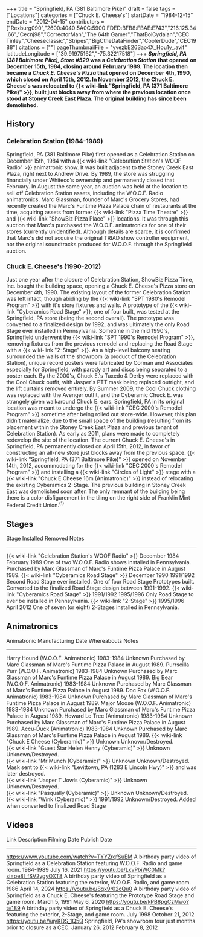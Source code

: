 +++
title = "Springfield, PA (381 Baltimore Pike)"
draft = false
tags = ["Locations"]
categories = ["Chuck E. Cheese's"]
startDate = "1984-12-15"
endDate = "2012-04-15"
contributors = ["Rexburg090","2600:4040:5A0C:5900:FDED:BFB8:FBAE:E743","216.125.34.66","Cecnj98","CorrectorMan","The 64th Gamer","ThatBoiCydalan","CEC Tinley","Cheeseclassic","Stripes","BigCtheDataFinder","CoolerDude","CEC1988"]
citations = [""]
pageThumbnailFile = "yvezbE26Sao4X_Hou1y_.avif"
latitudeLongitude = ["39.91975162","-75.32217518"]
+++
***Springfield, PA (381 Baltimore Pike), Store #529* was a *Celebration Station* that opened on December 15th, 1984, closing around February 1989. The location then became a *Chuck E. Cheese's Pizza* that opened on December 4th, 1990, which closed on April 15th, 2012. In November 2012, the Chuck E. Cheese's was relocated to {{< wiki-link "Springfield, PA (371 Baltimore Pike)" >}}, built just blocks away from where the previous location once stood at Stoney Creek East Plaza. The original building has since been demolished.**

## History

### Celebration Station (1984-1989)

Springfield, PA (381 Baltimore Pike) first opened as a Celebration Station on December 15th, 1984 with a {{< wiki-link "Celebration Station's WOOF Radio" >}} animatronic show. It was built adjacent to the Stoney Creek East Plaza, right next to Andrew Drive. By 1989, the store was struggling financially under Whiteco's ownership and permanently closed that February. In August the same year, an auction was held at the location to sell off Celebration Station assets, including the W.O.O.F. Radio animatronics. Marc Glassman, founder of Marc's Grocery Stores, had recently created the Marc's Funtime Pizza Palace chain of restaurants at the time, acquiring assets from former {{< wiki-link "Pizza Time Theatre" >}} and {{< wiki-link "ShowBiz Pizza Place" >}} locations. It was through this auction that Marc's purchased the W.O.O.F. animatronics for one of their stores (currently unidentified). Although details are scarce, it is confirmed that Marc's did not acquire the original TRIAD show controller equipment, nor the original soundtracks produced for W.O.O.F. through the Springfield auction.

### Chuck E. Cheese's (1990-2012)

Just one year after the closure of Celebration Station, ShowBiz Pizza Time, Inc. bought the building space, opening a Chuck E. Cheese's Pizza store on December 4th, 1990. The existing layout of the former Celebration Station was left intact, though abiding by the {{< wiki-link "SPT 1980's Remodel Program" >}} with it's store fixtures and walls. A prototype of the {{< wiki-link "Cyberamics Road Stage" >}}, one of four built, was tested at the Springfield, PA store (being the second overall). The prototype was converted to a finalized design by 1992, and was ultimately the only Road Stage ever installed in Pennsylvania.
Sometime in the mid 1990's, Springfield underwent the {{< wiki-link "SPT 1990's Remodel Program" >}}, removing fixtures from the previous remodel and replacing the Road Stage with a {{< wiki-link "2-Stage" >}}. As a high-level balcony seating surrounded the walls of the showroom (a product of the Celebration Station), unique record posters were fabricated by Corman and Associates especially for Springfield, with parody art and discs being separated to a poster each. By the 2000's, Chuck E.'s Tuxedo & Derby were replaced with the Cool Chuck outfit, with Jasper's PTT mask being replaced outright, and the lift curtains removed entirely. By Summer 2009, the Cool Chuck clothing was replaced with the Avenger outfit, and the Cyberamic Chuck E. was strangely given walkaround Chuck E. ears.
Springfield, PA in its original location was meant to undergo the {{< wiki-link "CEC 2000's Remodel Program" >}} sometime after being rolled out store-wide. However, this plan didn't materialize, due to the small space of the building (resulting from its placement within the Stoney Creek East Plaza and previous tenant of Celebration Station). As early as 2011, plans were made to completely redevelop the site of the location. The current Chuck E. Cheese's in Springfield, PA permanently closed on April 15th, 2012, in favor of constructing an all-new store just blocks away from the previous space. {{< wiki-link "Springfield, PA (371 Baltimore Pike)" >}} opened on November 14th, 2012, accommodating for the {{< wiki-link "CEC 2000's Remodel Program" >}} and installing a {{< wiki-link "Circles of Light" >}} stage with a {{< wiki-link "Chuck E Cheese 16m (Animatronic)" >}} instead of relocating the existing Cyberamics 2-Stage. The previous building in Stoney Creek East was demolished soon after. The only remnant of the building being there is a color disfigurement in the tiling on the right side of Franklin Mint Federal Credit Union.<sup>(1)</sup>

## Stages

  Stage                                                       Installed       Removed         Notes
  ----------------------------------------------------------- --------------- --------------- --------------------------------------------------------------------------------------------------------------------------------------------
  {{< wiki-link "Celebration Station's WOOF Radio" >}}   December 1984   February 1989   One of two W.O.O.F. Radio shows installed in Pennsylvania. Purchased by Marc Glassman of Marc's Funtime Pizza Palace in August 1989.
  {{< wiki-link "Cyberamics Road Stage" >}}               December 1990   1991/1992       Second Road Stage ever installed. One of four Road Stage Prototypes built. Converted to the finalized Road Stage design between 1991-1992.
  {{< wiki-link "Cyberamics Road Stage" >}}               1991/1992       1995/1996       Only Road Stage to ever be installed in Pennsylvania.
  {{< wiki-link "2-Stage" >}}                             1995/1996       April 2012      One of seven (or eight) 2-Stages installed in Pennsylvania.

## Animatronics

  Animatronic                                                  Manufacturing Date   Whereabouts                                                                                                           Notes
  ------------------------------------------------------------ -------------------- --------------------------------------------------------------------------------------------------------------------- ----------------------------------------------------------------------------
  Harry Hound (W.O.O.F. Animatronic)                           1983-1984            Unknown                                                                                                               Purchased by Marc Glassman of Marc's Funtime Pizza Palace in August 1989.
  Purrscilla Purr (W.O.O.F. Animatronic)                       1983-1984            Unknown                                                                                                               Purchased by Marc Glassman of Marc's Funtime Pizza Palace in August 1989.
  Big Bear (W.O.O.F. Animatronic)                              1983-1984            Unknown                                                                                                               Purchased by Marc Glassman of Marc's Funtime Pizza Palace in August 1989.
  Doc Fox (W.O.O.F. Animatronic)                               1983-1984            Unknown                                                                                                               Purchased by Marc Glassman of Marc's Funtime Pizza Palace in August 1989.
  Major Moose (W.O.O.F. Animatronic)                           1983-1984            Unknown                                                                                                               Purchased by Marc Glassman of Marc's Funtime Pizza Palace in August 1989.
  Howard Le Trec (Animatronic)                                 1983-1984            Unknown                                                                                                               Purchased by Marc Glassman of Marc's Funtime Pizza Palace in August 1989.
  Accu-Duck (Animatronic)                                      1983-1984            Unknown                                                                                                               Purchased by Marc Glassman of Marc's Funtime Pizza Palace in August 1989.
  {{< wiki-link "Chuck E Cheese (Cyberamic)" >}}           Unknown              Unknown/Destroyed.                                                                                                    
  {{< wiki-link "Guest Star Helen Henny (Cyberamic)" >}}   Unknown              Unknown/Destroyed.                                                                                                    
  {{< wiki-link "Mr Munch (Cyberamic)" >}}                 Unknown              Unknown/Destroyed. Mask sent to {{< wiki-link "Levittown, PA (1283 E Lincoln Hwy)" >}} and was later destroyed.   
  {{< wiki-link "Jasper T Jowls (Cyberamic)" >}}           Unknown              Unknown/Destroyed.                                                                                                    
  {{< wiki-link "Pasqually (Cyberamic)" >}}                Unknown              Unknown/Destroyed.                                                                                                    
  {{< wiki-link "Wink (Cyberamic)" >}}                     1991/1992            Unknown/Destroyed.                                                                                                    Added when converted to finalized Road Stage

## Videos

  Link                                               Description                                                                                                             Filming Date       Publish Date
  -------------------------------------------------- ----------------------------------------------------------------------------------------------------------------------- ------------------ ------------------
  https://www.youtube.com/watch?v=TYYZrqfSuEM        A birthday party video of Springfield as a Celebration Station featuring W.O.O.F. Radio and game room.                  1984-1989          July 16, 2021
  https://youtu.be/LxvPbiWC0Mk?si=oe8I_fSV2ygyOXT8   A birthday party video of Springfield as a Celebration Station featuring the exterior, W.O.O.F. Radio, and game room.   1986               April 14, 2024
  https://youtu.be/8qx9r02cQu0                       A birthday party video of Springfield as a Chuck E. Cheese's featuring the Prototype Road Stage and game room.         March 5, 1991      May 6, 2020
  https://youtu.be/kPB8pgCzMwo?t=189                 A birthday party video of Springfield as a Chuck E. Cheese's featuring the exterior, 2-Stage, and game room.           July 1998          October 21, 2012
  https://youtu.be/VayKDS_1Q5Q                       Springfield, PA's showroom tour just months prior to closure as a CEC.                                                 January 26, 2012   February 8, 2012
